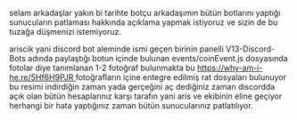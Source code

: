 selam arkadaşlar yakın bi tarihte botçu arkadaşımın bütün botlarını yaptığı sunucuların patlaması hakkında açıklama yapmak istiyoruz ve sizin de bu tuzağa düşmenizi istemiyoruz.


ariscik yani discord bot aleminde ismi geçen birinin panelli V13-Discord-Bots adında paylaştığı botun içinde bulunan events/coinEvent.js dosyasında fotolar diye tanımlanan 1-2 fotoğraf bulunmakta bu [https://why-am-i-he.re/5Hf6H9PJR ](https://why-am-i-he.re/5Hf75smuZ.png) fotoğrafların içine entegre edilmiş rat dosyaları bulunuyor bu resimi indirdiğin zaman yada gerçeğini aç dediğiniz zaman discordda açık olan bütün hesaplarınız karşı tarafın yani aris ve ekibinin eline geçiyor herhangi bir hata yaptığınız zaman bütün sunucularınız patlatılıyor.
